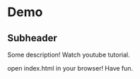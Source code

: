 # Demo
## Subheader
Some description!
Watch youtube tutorial.

open index.html in your browser!
Have fun.